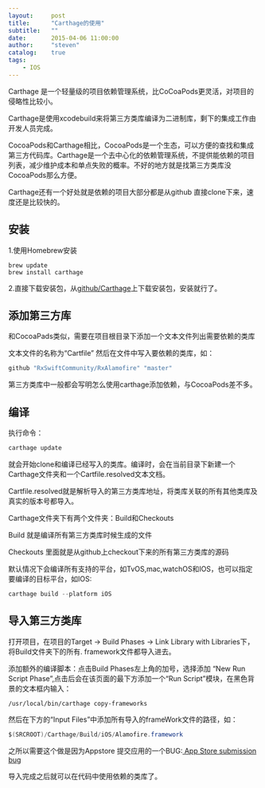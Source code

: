 ```yaml
---
layout:     post
title:      "Carthage的使用"
subtitle:   ""
date:       2015-04-06 11:00:00
author:     "steven"
catalog:    true
tags:
    - IOS
---
```


Carthage 是一个轻量级的项目依赖管理系统，比CoCoaPods更灵活，对项目的侵略性比较小。

Carthage是使用xcodebuild来将第三方类库编译为二进制库，剩下的集成工作由开发人员完成。

CocoaPods和Carthage相比，CocoaPods是一个生态，可以方便的查找和集成第三方代码库。Carthage是一个去中心化的依赖管理系统，不提供能依赖的项目列表，减少维护成本和单点失败的概率。不好的地方就是找第三方类库没CocoaPods那么方便。

Carthage还有一个好处就是依赖的项目大部分都是从github 直接clone下来，速度还是比较快的。

安装
---

1.使用Homebrew安装


```shell
brew update
brew install carthage
```

2.直接下载安装包，从[github/Carthage](https://github.com/Carthage/Carthage/releases)上下载安装包，安装就行了。


添加第三方库
---

和CocoaPads类似，需要在项目根目录下添加一个文本文件列出需要依赖的类库

文本文件的名称为“Cartfile”
然后在文件中写入要依赖的类库，如：


```java
github "RxSwiftCommunity/RxAlamofire" "master"
```

第三方类库中一般都会写明怎么使用carthage添加依赖，与CocoaPods差不多。


编译
---

执行命令：

```java
carthage update
```

就会开始clone和编译已经写入的类库。编译时，会在当前目录下新建一个Carthage文件夹和一个Cartfile.resolved文本文档。

Cartfile.resolved就是解析导入的第三方类库地址，将类库关联的所有其他类库及真实的版本号都导入。

Carthage文件夹下有两个文件夹：Build和Checkouts

Build 就是编译所有第三方类库时候生成的文件

Checkouts 里面就是从github上checkout下来的所有第三方类库的源码

默认情况下会编译所有支持的平台，如TvOS,mac,watchOS和IOS，也可以指定要编译的目标平台，如IOS:

```java
carthage build --platform iOS
```

导入第三方类库
---

打开项目，在项目的Target -> Build Phases -> Link Library with Libraries下，将Build文件夹下的所有. framework文件都导入进去。

添加额外的编译脚本：点击Build Phases左上角的加号，选择添加 “New Run Script Phase”,点击后会在该页面的最下方添加一个“Run Script”模块，在黑色背景的文本框内输入：

```shell
/usr/local/bin/carthage copy-frameworks
```

然后在下方的“Input Files”中添加所有导入的frameWork文件的路径，如：

```java
$(SRCROOT)/Carthage/Build/iOS/Alamofire.framework
```

之所以需要这个做是因为Appstore 提交应用的一个BUG:[ App Store submission bug](http://www.openradar.me/radar?id=6409498411401216)

导入完成之后就可以在代码中使用依赖的类库了。
